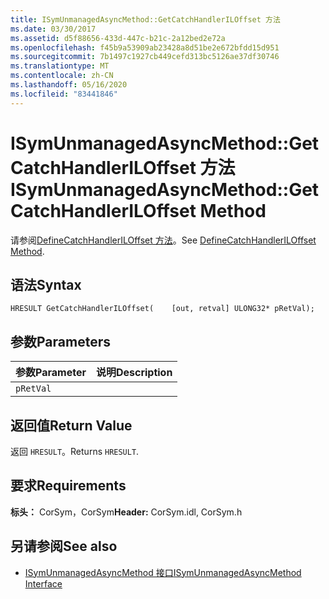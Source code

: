 ```yaml
---
title: ISymUnmanagedAsyncMethod::GetCatchHandlerILOffset 方法
ms.date: 03/30/2017
ms.assetid: d5f88656-433d-447c-b21c-2a12bed2e72a
ms.openlocfilehash: f45b9a53909ab23428a8d51be2e672bfdd15d951
ms.sourcegitcommit: 7b1497c1927cb449cefd313bc5126ae37df30746
ms.translationtype: MT
ms.contentlocale: zh-CN
ms.lasthandoff: 05/16/2020
ms.locfileid: "83441846"
---
```

# <a name="isymunmanagedasyncmethodgetcatchhandleriloffset-method"></a><span data-ttu-id="b4d8e-102">ISymUnmanagedAsyncMethod::GetCatchHandlerILOffset 方法</span><span class="sxs-lookup"><span data-stu-id="b4d8e-102">ISymUnmanagedAsyncMethod::GetCatchHandlerILOffset Method</span></span>
<span data-ttu-id="b4d8e-103">请参阅[DefineCatchHandlerILOffset 方法](isymunmanagedasyncmethodpropertieswriter-definecatchhandleriloffset-method.md)。</span><span class="sxs-lookup"><span data-stu-id="b4d8e-103">See [DefineCatchHandlerILOffset Method](isymunmanagedasyncmethodpropertieswriter-definecatchhandleriloffset-method.md).</span></span>  
  
## <a name="syntax"></a><span data-ttu-id="b4d8e-104">语法</span><span class="sxs-lookup"><span data-stu-id="b4d8e-104">Syntax</span></span>  
  
```idl  
HRESULT GetCatchHandlerILOffset(    [out, retval] ULONG32* pRetVal);  
```  
  
## <a name="parameters"></a><span data-ttu-id="b4d8e-105">参数</span><span class="sxs-lookup"><span data-stu-id="b4d8e-105">Parameters</span></span>  
  
|<span data-ttu-id="b4d8e-106">参数</span><span class="sxs-lookup"><span data-stu-id="b4d8e-106">Parameter</span></span>|<span data-ttu-id="b4d8e-107">说明</span><span class="sxs-lookup"><span data-stu-id="b4d8e-107">Description</span></span>|  
|---------------|-----------------|  
|`pRetVal`||  
  
## <a name="return-value"></a><span data-ttu-id="b4d8e-108">返回值</span><span class="sxs-lookup"><span data-stu-id="b4d8e-108">Return Value</span></span>  
 <span data-ttu-id="b4d8e-109">返回 `HRESULT`。</span><span class="sxs-lookup"><span data-stu-id="b4d8e-109">Returns `HRESULT`.</span></span>  
  
## <a name="requirements"></a><span data-ttu-id="b4d8e-110">要求</span><span class="sxs-lookup"><span data-stu-id="b4d8e-110">Requirements</span></span>  
 <span data-ttu-id="b4d8e-111">**标头：** CorSym，CorSym</span><span class="sxs-lookup"><span data-stu-id="b4d8e-111">**Header:** CorSym.idl, CorSym.h</span></span>  
  
## <a name="see-also"></a><span data-ttu-id="b4d8e-112">另请参阅</span><span class="sxs-lookup"><span data-stu-id="b4d8e-112">See also</span></span>

- [<span data-ttu-id="b4d8e-113">ISymUnmanagedAsyncMethod 接口</span><span class="sxs-lookup"><span data-stu-id="b4d8e-113">ISymUnmanagedAsyncMethod Interface</span></span>](isymunmanagedasyncmethod-interface.md)
